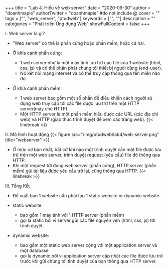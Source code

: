 +++
title = "Lab 4. Hiểu về web server"
date = "2020-09-30"
author = "doanhmaple"
authorTwitter = "doanhmaple" #do not include @
cover = ""
tags = ["", "web_server", "ptudweb"]
keywords = ["", ""]
description = ""
categories = "Phát triển Ứng dụng Web"
showFullContent = false
+++

I. Web server là gì?
- "Web server" có thể là phần cứng hoặc phần mềm, hoặc cả hai.

- Ở khía cạnh phần cứng: 
  - 1 web server như là một máy tính lưu trữ các file của 1 website
(html, css, js) và có thể phân phát chúng tới thiết bị người dùng (end-user).
  - Nó kết nối mạng internet và có thể truy cập thông qua tên miền nào đó.

- Ở khía cạnh phần mềm:
  - 1 web server bao gồm một số phần để điều khiển cách người sử dụng web truy cập tới các file được lưu trữ trên một HTTP server(máy chủ HTTP). 
  - Một HTTP server là một phần mềm hiểu được các URL (các địa chỉ web) và HTTP (giao thức trình duyệt để xem các trang web).
{{< linebreak >}}

II. Mô hình hoạt động
{{< figure src="/img/ptudweb/lab4/web-server.png" title="webserver" >}}
- Ở mức cơ bản nhất, bất cứ khi nào một trình duyệt cần một file được lưu trữ trên một web server, trình duyệt request (yêu cầu) file đó thông qua HTTP. 
- Khi một request tới đúng web server (phần cứng), HTTP server (phần mềm) gửi tài liệu được yêu cầu trở lại, cũng thông qua HTTP.
{{< linebreak >}}

III. Tổng Kết
- Để xuất bản 1 website cần phải tạo 1 static website or dynamic website.

- static website: 
  - bao gồm 1 máy tính với 1 HTTP server (phần mềm)
  - gọi là static bởi vì server gửi các file nguyên vẹn (html, css, js) tới trình duyệt.

- dynamic website: 
  - bao gồm một static web server cộng với một application server và một database
  - gọi là dynamic bởi vì application server cập nhật các file được lưu trữ trước khi gửi chúng tới tình duyệt của bạn thông qua HTTP server.
